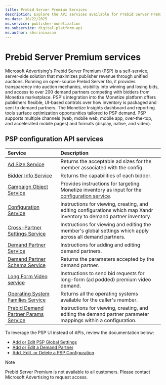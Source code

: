 ```yaml
---
title: Prebid Server Premium Services
description: Explore the API services available for Prebid Server Premium (PSP).
ms.date: 10/22/2025
ms.service: publisher-monetization
ms.subservice: digital-platform-api
ms.author: shsrinivasan
---
```


# Prebid Server Premium services

Microsoft Advertising's Prebid Server Premium (PSP) is a self-service, server-side solution that maximizes publisher revenue through unified auctions. Running on open-source Prebid Server Go, it provides transparency into auction mechanics, visibility into winning and losing bids, and access to over 200 demand partners competing with bidders from Monetize marketplace. PSP's integration into the Monetize platform offers publishers flexible, UI-based controls over how inventory is packaged and sent to demand partners. The Monetize Insights dashboard and reporting tools surface optimization opportunities tailored to PSP demand. PSP supports multiple channels (web, mobile web, mobile app, over-the-top, and accelerated mobile pages) and formats (display, native, and video).

## PSP configuration API services

| Service | Description |
|:---|:---|
| [Ad Size Service](ad-sizes-service.md) | Returns the acceptable ad sizes for the member associated with the config. |
| [Bidder Info Service](bidder-info-service.md) | Returns the capabilities of each bidder. |
| [Campaign Object Service](campaign-object-service.md) | Provides instructions for targeting Monetize inventory as input for the [configuration service](config-service.md). |
| [Configuration Service](config-service.md) | Instructions for viewing, creating, and editing configurations which map Xandr inventory to demand partner inventory. |
| [Cross-Partner Settings Service](cross-partner-settings-service.md) | Instructions for viewing and editing the member's global settings which apply across all demand partners. |
| [Demand Partner Service](demand-partner-service.md) | Instructions for adding and editing demand partners. |
| [Demand Partner Schema Service](demand-partner-schema-service.md) | Returns the parameters accepted by the demand partner. |
| [Long Form Video service](long-form-video-service.md) | Instructions to send bid requests for long-form (ad podded) premium video demand. |
| [Operating System Families Service](operating-system-families-service.md) | Returns all the operating systems available for the caller's member. |
| [Prebid Demand Partner Params Service](prebid-demand-partner-params-service.md) | Instructions for viewing, creating, and editing the demand partner parameter mappings within a configuration. |

To leverage the PSP UI instead of APIs, review the documentation below:

- [Add or Edit PSP Global Settings](../monetize/add-or-edit-psp-global-settings.md)
- [Add or Edit a Demand Partner](../monetize/add-or-edit-a-demand-partner.md)
- [Add, Edit, or Delete a PSP Configuration](../monetize/add-edit-or-delete-a-psp-configuration.md)

> [!NOTE]
> Prebid Server Premium is not available to all customers. Please contact Microsoft Advertising to request access.
